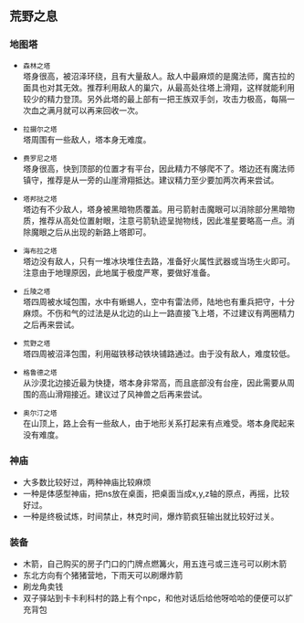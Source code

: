 ## 荒野之息

### 地图塔
- `森林之塔`    
    塔身很高，被沼泽环绕，且有大量敌人。敌人中最麻烦的是魔法师，魔吉拉的面具也对其无效。推荐利用敌人的巢穴，从最高处往塔上滑翔，这样就能利用较少的精力登顶。另外此塔的最上部有一把王族双手剑，攻击力极高，每隔一次血之满月就可以再来回收一次。

- `拉摄尔之塔`   
    塔周围有一些敌人，塔本身无难度。

- `费罗尼之塔`  
    塔身很高，快到顶部的位置才有平台，因此精力不够爬不了。塔边还有魔法师镇守，推荐是从一旁的山崖滑翔抵达。建议精力至少要加两次再来尝试。

- `塔邦挞之塔`  
    塔边有不少敌人，塔身被黑暗物质覆盖。用弓箭射击魔眼可以消除部分黑暗物质，推荐从高处位置射眼，注意弓箭轨迹呈抛物线，因此准星要略高一点。消除魔眼之后从出现的新路上塔即可。

- `海布拉之塔`  
    塔边没有敌人，只有一堆冰块堆住去路，准备好火属性武器或当场生火即可。注意由于地理原因，此地属于极度严寒，要做好准备。

- `丘陵之塔`  
    塔四周被水域包围，水中有蜥蜴人，空中有雷法师，陆地也有重兵把守，十分麻烦。不伤和气的过法是从北边的山上一路直接飞上塔，不过建议有两圈精力之后再来尝试。

- `荒野之塔`  
    塔四周被沼泽包围，利用磁铁移动铁块铺路通过。由于没有敌人，难度较低。

- `格鲁德之塔`  
    从沙漠北边接近最为快捷，塔本身非常高，而且底部没有台座，因此需要从周围的高山滑翔接近。建议过了风神兽之后再来尝试。

- `奥尔汀之塔`  
    在山顶上，路上会有一些敌人，由于地形关系打起来有点难受。塔本身爬起来没有难度。
    
### 神庙
- 大多数比较好过，两种神庙比较麻烦
- 一种是体感型神庙，把ns放在桌面，把桌面当成x,y,z轴的原点，再摇，比较好过。
- 一种是终极试炼，时间禁止，林克时间，爆炸箭疯狂输出就比较好过关。

### 装备
- 木箭，自己购买的房子门口的门牌点燃篝火，用五连弓或三连弓可以刷木箭
- 东北方向有个猪猪营地，下雨天可以刷爆炸箭
- 刷龙角卖钱
- 双子驿站到卡卡利科村的路上有个npc，和他对话后给他呀哈哈的便便可以扩充背包
